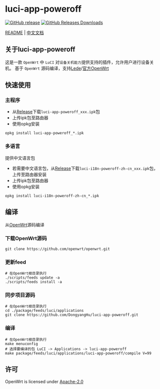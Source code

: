 # luci-app-poweroff
[![GitHub release](https://img.shields.io/github/v/tag/DongyangHu/luci-app-poweroff.svg?label=release)](https://github.com/DongyangHu/luci-app-poweroff/releases)
[![GitHub Releases Downloads](https://img.shields.io/github/downloads/DongyangHu/luci-app-poweroff/total.svg?logo=github)](https://somsubhra.github.io/github-release-stats/?username=DongyangHu&repository=luci-app-poweroff)

[README](README.md) | [中文文档](README_zh.md)

## 关于luci-app-poweroff
这是一款 `OpenWrt` 中 `LuCI` 对`设备关机能力`提供支持的插件，允许用户进行设备关机。
基于 `OpenWrt` 源码编译，支持[Lede](https://github.com/coolsnowwolf/lede)/[官方OpenWrt](https://github.com/openwrt/openwrt)

## 快速使用
### 主程序
- 从[Release](https://github.com/DongyangHu/luci-app-poweroff/releases)下载`luci-app-poweroff_xxx.ipk`包
- 上传ipk包至路由器
- 使用opkg安装
```
opkg install luci-app-poweroff_*.ipk
```

### 多语言
提供中文语言包
- 若需要中文语言包，从[Release](https://github.com/DongyangHu/luci-app-poweroff/releases)下载`luci-i18n-poweroff-zh-cn_xxx.ipk`包，上传至路由器安装
- 上传ipk包至路由器
- 使用opkg安装
```
opkg install luci-i18n-poweroff-zh-cn_*.ipk
```

## 编译
从[OpenWrt](https://github.com/openwrt/openwrt)源码编译
### 下载OpenWrt源码
```
git clone https://github.com/openwrt/openwrt.git
```
### 更新feed
```
# 在OpenWrt根目录执行
./scripts/feeds update -a
./scripts/feeds install -a
```

### 同步项目源码
```
# 在OpenWrt根目录执行
cd ./package/feeds/luci/applications
git clone https://github.com/DongyangHu/luci-app-poweroff.git
```


### 编译
```
# 在OpenWrt根目录执行
make menuconfig
# 选择要编译的包 LuCI -> Applications -> luci-app-poweroff
make package/feeds/luci/applications/luci-app-poweroff/compile V=99
```

## 许可
OpenWrt is licensed under [Apache-2.0](#LISENCE)





